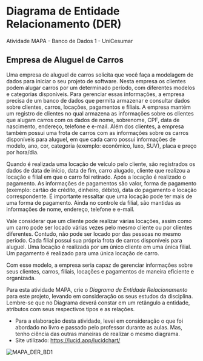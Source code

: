 # Diagrama de Entidade Relacionamento (DER)
Atividade MAPA - Banco de Dados 1 - UniCesumar

## Empresa de Aluguel de Carros 
 
Uma empresa de aluguel de carros solicita que você faça a modelagem de dados para iniciar o seu projeto de software. Nesta empresa os clientes podem alugar carros por um determinado período, com diferentes modelos e categorias disponíveis. Para gerenciar essas informações, a empresa precisa de um banco de dados que permita armazenar e consultar dados sobre clientes, carros, locações, pagamentos e filiais. A empresa mantém um registro de clientes no qual armazena as informações sobre os clientes que alugam carros com os dados de nome, sobrenome, CPF, data de nascimento, endereço, telefone e e-mail. Além dos clientes, a empresa também possui uma frota de carros com as informações sobre os carros disponíveis para aluguel, em que cada carro possui informações de modelo, ano, cor, categoria (exemplo: econômico, luxo, SUV), placa e preço por hora/dia.

Quando é realizada uma locação de veículo pelo cliente, são registrados os dados de data de início, data de fim, carro alugado, cliente que realizou a locação e filial em que o carro foi retirado. Após a locação é realizado o pagamento. As informações de pagamentos são valor, forma de pagamento (exemplo: cartão de crédito, dinheiro, débito), data do pagamento e locação correspondente. É importante ressaltar que uma locação pode ter mais de uma forma de pagamento. Ainda no controle da filial, são mantidas as informações de nome, endereço, telefone e e-mail.

Vale considerar que um cliente pode realizar várias locações, assim como um carro pode ser locado várias vezes pelo mesmo cliente ou por clientes diferentes. Contudo, não pode ser locado por das pessoas no mesmo período. Cada filial possui sua própria frota de carros disponíveis para aluguel. Uma locação é realizada por um único cliente em uma única filial. Um pagamento é realizado para uma única locação de carro.

Com esse modelo, a empresa seria capaz de gerenciar informações sobre seus clientes, carros, filiais, locações e pagamentos de maneira eficiente e organizada.
 
Para esta atividade MAPA, crie o *Diagrama de Entidade Relacionamento* para este projeto, levando em consideração os seus estudos da disciplina. Lembre-se que no Diagrama deverá constar em um retângulo a entidade, atributos com seus respectivos tipos e as relações.


- Para a elaboração desta atividade, levei em consideração o que foi abordado no livro e passado pelo professor durante as aulas. Mas, tenho ciência das outras maneiras de realizar o mesmo diagrama.
- Site utilizado: https://lucid.app/lucidchart/


![MAPA_DER_BD1](https://github.com/Kelly-Prone/diagramas/assets/72274839/83b57ccb-d875-4741-87a6-707ac0e5cf13)

